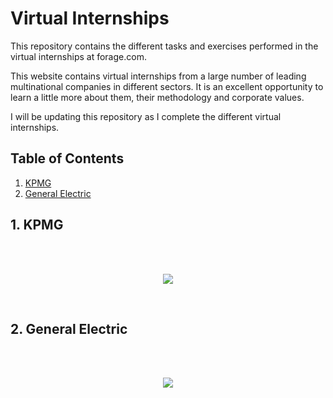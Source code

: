 # Virtual Internships
This repository contains the different tasks and exercises performed in the virtual internships at forage.com.

This website contains virtual internships from a large number of leading multinational companies in different sectors. It is an excellent opportunity to learn a little more about them, their methodology and corporate values.

I will be updating this repository as I complete the different virtual internships.

 ## Table of Contents
 
1. [KPMG](#1-kpmg)
2. [General Electric](#2-general-electric)

## 1. KPMG
<br/><br/>
<p align="center">
  <img src="https://upload.wikimedia.org/wikipedia/commons/thumb/3/31/KPMG.svg/320px-KPMG.svg.png" />
</p>
<br />

## 2. General Electric
<br/><br/>
<p align="center">
  <img src="https://upload.wikimedia.org/wikipedia/commons/thumb/f/ff/General_Electric_logo.svg/240px-General_Electric_logo.svg.png" />
</p>
<br />
